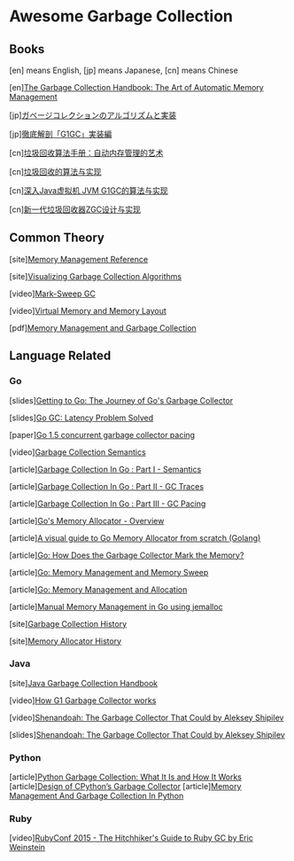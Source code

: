 # Awesome Garbage Collection

## Books

[en] means English, [jp] means Japanese, [cn] means Chinese

[en][The Garbage Collection Handbook: The Art of Automatic Memory Management](https://www.amazon.com/Garbage-Collection-Handbook-Management-Algorithms-ebook/dp/B01MRDA69B/)

[jp][ガベージコレクションのアルゴリズムと実装](https://tatsu-zine.com/books/gcbook)

[jp][徹底解剖「G1GC」実装編](https://tatsu-zine.com/books/g1gc-impl)

[cn][垃圾回收算法手册：自动内存管理的艺术](https://item.jd.com/11887586.html)

[cn][垃圾回收的算法与实现](https://item.jd.com/12010270.html)

[cn][深入Java虚拟机 JVM G1GC的算法与实现](https://item.jd.com/13054746.html)

[cn][新一代垃圾回收器ZGC设计与实现](https://item.jd.com/12569351.html)

## Common Theory

[site][Memory Management Reference](https://memorymanagement.org)

[site][Visualizing Garbage Collection Algorithms](https://spin.atomicobject.com/2014/09/03/visualizing-garbage-collection-algorithms/)

[video][Mark-Sweep GC](https://www.youtube.com/watch?v=lXj6j9hVGLQ&t=177s)

[video][Virtual Memory and Memory Layout](https://www.youtube.com/watch?v=k0OOmaMwcV4&t=15s)

[pdf][Memory Management and Garbage Collection](https://www.cs.cornell.edu/courses/cs4120/2018sp/lectures/39gc/lec39-sp18.pdf)

## Language Related

### Go

[slides][Getting to Go: The Journey of Go's Garbage Collector](https://blog.golang.org/ismmkeynote)

[slides][Go GC: Latency Problem Solved](https://talks.golang.org/2015/go-gc.pdf)

[paper][Go 1.5 concurrent garbage collector pacing](https://docs.google.com/document/d/1wmjrocXIWTr1JxU-3EQBI6BK6KgtiFArkG47XK73xIQ)

[video][Garbage Collection Semantics](https://www.youtube.com/watch?v=q4HoWwdZUHs)

[article][Garbage Collection In Go : Part I - Semantics](https://www.ardanlabs.com/blog/2018/12/garbage-collection-in-go-part1-semantics.html)

[article][Garbage Collection In Go : Part II - GC Traces](https://www.ardanlabs.com/blog/2019/05/garbage-collection-in-go-part2-gctraces.html)

[article][Garbage Collection In Go : Part III - GC Pacing](https://www.ardanlabs.com/blog/2019/07/garbage-collection-in-go-part3-gcpacing.html)

[article][Go's Memory Allocator - Overview](https://andrestc.com/post/go-memory-allocation-pt1/)

[article][A visual guide to Go Memory Allocator from scratch (Golang)](https://medium.com/@ankur_anand/a-visual-guide-to-golang-memory-allocator-from-ground-up-e132258453ed)

[article][Go: How Does the Garbage Collector Mark the Memory?](https://medium.com/a-journey-with-go/go-how-does-the-garbage-collector-mark-the-memory-72cfc12c6976)

[article][Go: Memory Management and Memory Sweep](https://medium.com/a-journey-with-go/go-memory-management-and-memory-sweep-cc71b484de05)

[article][Go: Memory Management and Allocation](https://medium.com/a-journey-with-go/go-memory-management-and-allocation-a7396d430f44)

[article][Manual Memory Management in Go using jemalloc](https://dgraph.io/blog/post/manual-memory-management-golang-jemalloc/)

[site][Garbage Collection History](https://golang.design/history/#garbage-collector)

[site][Memory Allocator History](https://golang.design/history/#memory-allocator)

### Java

[site][Java Garbage Collection Handbook](https://plumbr.io/java-garbage-collection-handbook)

[video][How G1 Garbage Collector works](https://www.youtube.com/watch?v=ORlPH0xqWpY)

[video][Shenandoah: The Garbage Collector That Could by Aleksey Shipilev](https://www.youtube.com/watch?v=VCeHkcwfF9Q)

[slides][Shenandoah: The Garbage Collector That Could by Aleksey Shipilev](https://shipilev.net/talks/devoxx-Nov2017-shenandoah.pdf)

### Python

[article][Python Garbage Collection: What It Is and How It Works](https://stackify.com/python-garbage-collection/)
[article][Design of CPython’s Garbage Collector](https://devguide.python.org/garbage_collector/)
[article][Memory Management And Garbage Collection In Python](https://towardsdatascience.com/memory-management-and-garbage-collection-in-python-c1cb51d1612c)

### Ruby

[video][RubyConf 2015 - The Hitchhiker's Guide to Ruby GC by Eric Weinstein](https://www.youtube.com/watch?v=NnqId_OvUU4)

